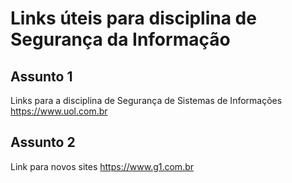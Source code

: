 # Links úteis para disciplina de Segurança da Informação

## Assunto 1
Links para a disciplina de Segurança de Sistemas de Informações https://www.uol.com.br

## Assunto 2
Link para novos sites https://www.g1.com.br


